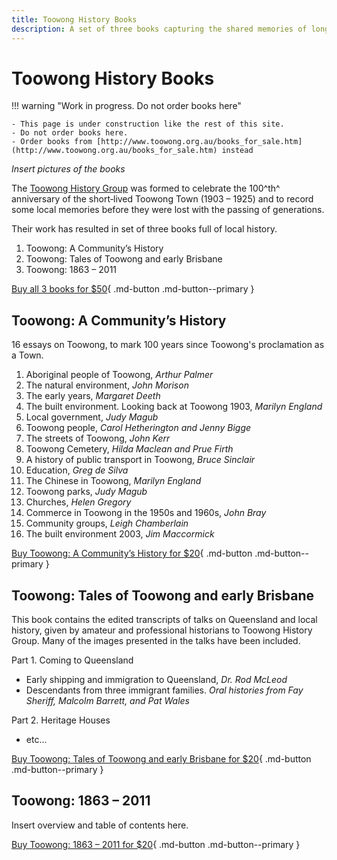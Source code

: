 ```yaml
---
title: Toowong History Books
description: A set of three books capturing the shared memories of long-time Toowong locals
---
```


# Toowong History Books 

!!! warning "Work in progress. Do not order books here" 

    - This page is under construction like the rest of this site.
    - Do not order books here. 
    - Order books from [http://www.toowong.org.au/books_for_sale.htm](http://www.toowong.org.au/books_for_sale.htm) instead 
    
*Insert pictures of the books*
    
The [Toowong History Group](http://www.toowong.org.au/home.htm) was formed to celebrate the 100^th^ anniversary of the short‑lived Toowong Town (1903 – 1925) and to record some local memories before they were lost with the passing of generations. 

Their work has resulted in set of three books full of local history. 

1. Toowong: A Community’s History
2. Toowong: Tales of Toowong and early Brisbane
3. Toowong: 1863 – 2011 

[Buy all 3 books for $50](https://forms.gle/FXyHz2DMw4QfVN7A7){ .md-button .md-button--primary }


## Toowong: A Community’s History

16 essays on Toowong, to mark 100 years since Toowong's proclamation as a Town. 

1. Aboriginal people of Toowong, *Arthur Palmer* 
2. The natural environment, *John Morison* 
3. The early years, *Margaret Deeth*
4. The built environment. Looking back at Toowong 1903, *Marilyn England*
5. Local government, *Judy Magub*
6. Toowong people, *Carol Hetherington and Jenny Bigge* 
7. The streets of Toowong, *John Kerr*
8. Toowong Cemetery, *Hilda Maclean and Prue Firth* 
9. A history of public transport in Toowong, *Bruce Sinclair*
10. Education, *Greg de Silva*
11. The Chinese in Toowong, *Marilyn England* 
12. Toowong parks, *Judy Magub*
13. Churches, *Helen Gregory*
14. Commerce in Toowong in the 1950s and 1960s, *John Bray*
15. Community groups, *Leigh Chamberlain* 
16. The built environment 2003, *Jim Maccormick*

[Buy Toowong: A Community’s History for $20](https://forms.gle/FXyHz2DMw4QfVN7A7){ .md-button .md-button--primary }



## Toowong: Tales of Toowong and early Brisbane

This book contains the edited transcripts of talks on Queensland and local history, given by amateur and professional historians to Toowong History Group. Many of the images presented in the talks have been included.

Part 1. Coming to Queensland

- Early shipping and immigration to Queensland, *Dr. Rod McLeod*
- Descendants from three immigrant families. *Oral histories from Fay Sheriff, Malcolm Barrett, and Pat Wales*

Part 2. Heritage Houses

- etc...



[Buy Toowong: Tales of Toowong and early Brisbane for $20](https://forms.gle/FXyHz2DMw4QfVN7A7){ .md-button .md-button--primary }

## Toowong: 1863 – 2011

Insert overview and table of contents here. 

[Buy Toowong: 1863 – 2011 for $20](https://forms.gle/FXyHz2DMw4QfVN7A7){ .md-button .md-button--primary }

